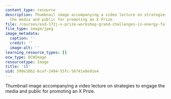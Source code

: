 ```yaml
---
content_type: resource
description: Thumbnail image accompanying a video lecture on strategies to engage
  the media and public for promoting an X Prize.
file: /courses/esd-172j-x-prize-workshop-grand-challenges-in-energy-fall-2009/590e10b26caf249455fc56741e8e91e4_15.jpg
file_type: image/jpeg
image_metadata:
  caption: ''
  credit: ''
  image-alt: ''
learning_resource_types: []
ocw_type: OCWImage
resourcetype: Image
title: '15'
uid: 590e10b2-6caf-2494-55fc-56741e8e91e4
---
```

Thumbnail image accompanying a video lecture on strategies to engage the media and public for promoting an X Prize.

